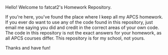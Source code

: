 Hello! Welcome to fatcat2's Homework Repository.

If you're here, you've found the place where I keep all my APCS homework. If you ever do want to use any of the code found in this repository, just email me saying you did and credit in the correct areas of your own code. The code in this repository is not the exact answers for your homework, as all APCS courses differ. This repository is for my school, not yours.

Thanks and have fun!
